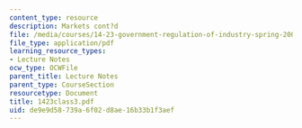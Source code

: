 ```yaml
---
content_type: resource
description: Markets cont?d
file: /media/courses/14-23-government-regulation-of-industry-spring-2003/de9e9d58739a6f02d8ae16b33b1f3aef_1423class3.pdf
file_type: application/pdf
learning_resource_types:
- Lecture Notes
ocw_type: OCWFile
parent_title: Lecture Notes
parent_type: CourseSection
resourcetype: Document
title: 1423class3.pdf
uid: de9e9d58-739a-6f02-d8ae-16b33b1f3aef
---
```

